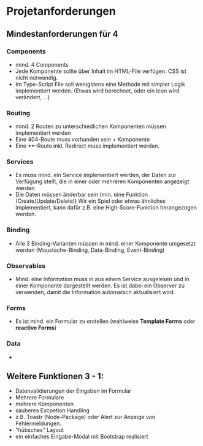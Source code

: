 # Projetanforderungen

## Mindestanforderungen für 4

### Components

* mind. 4 Components
* Jede Komponente sollte über Inhalt im HTML-File verfügen. CSS ist nicht notwendig.
* Im Type-Script File soll wenigstens eine Methode mit simpler Logik implementiert werden. (Etwas wird berechnet, oder ein Icon wird verändert, ...)

### Routing

* mind. 2 Routen zu unterschiedlichen Komponenten müssen implementiert werden
* Eine 404-Route muss vorhanden sein + Komponente
* Eine **-Route inkl. Redirect muss implementiert werden.

### Services

* Es muss mind. ein Service implementiert werden, der Daten zur Verfügung stellt, die in einer oder mehreren Komponenten angezeigt werden
* Die Daten müssen änderbar sein (min. eine Funktion (Create/Update/Delete)) Wir ein Spiel oder etwas ähnliches implementiert, kann dafür z.B. eine High-Score-Funktion herangezogen werden.

### Binding

* Alle 3 Binding-Varianten müssen in mind. einer Komponente umgesetzt werden (Moustache-Binding, Data-Binding, Event-Binding)

### Observables

* Mind. eine Information muss in aus einem Service ausgelesen und in einer Komponente dargestellt werden. Es ist dabei ein Observer zu verwenden, damit die Information automatsch aktualisiert wird.

### Forms

* Es ist mind. ein Formular zu erstellen (wahlweise **Template Forms** oder **reactive Forms**)

### Data

* 

## Weitere Funktionen 3 - 1:

* Datenvalidierungen der Eingaben im Formular
* Mehrere Formulare
* mehrere Komponenten
* sauberes Excpetion Handling
* z.B. Toastr (Node-Package) oder Alert zur Anzeige von Fehlermeldungen.
* "hübsches" Layout
* ein einfaches Eingabe-Modal mit Bootstrap realisiert
